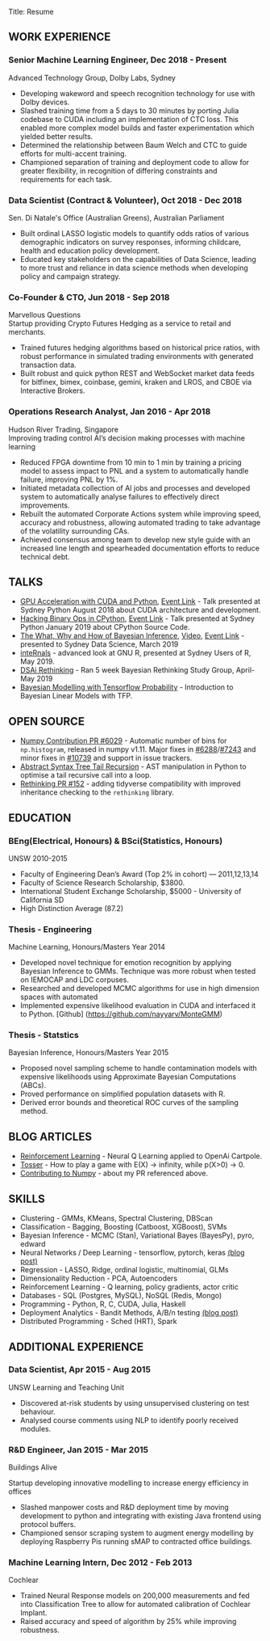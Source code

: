 Title: Resume

## WORK EXPERIENCE

### Senior Machine Learning Engineer, Dec 2018 - Present
Advanced Technology Group, Dolby Labs, Sydney

- Developing wakeword and speech recognition technology for use with Dolby devices.
- Slashed training time from a 5 days to 30 minutes by porting Julia codebase to CUDA including an implementation of CTC loss. This enabled more complex model builds and faster experimentation which yielded better results.
- Determined the relationship between Baum Welch and CTC to guide efforts for multi-accent training.
- Championed separation of training and deployment code to allow for greater flexibility, in recognition of differing constraints and requirements for each task.

### Data Scientist (Contract & Volunteer), Oct 2018 - Dec 2018
Sen. Di Natale's Office (Australian Greens), Australian Parliament

 - Built ordinal LASSO logistic models to quantify odds ratios of various demographic indicators on survey responses, informing childcare, health and education policy development.
 - Educated key stakeholders on the capabilities of Data Science, leading to more trust and reliance in data science methods when developing policy and campaign strategy.

### Co-Founder & CTO, Jun 2018 - Sep 2018
Marvellous Questions  
Startup providing Crypto Futures Hedging as a service to retail and merchants.
 
 - Trained futures hedging algorithms based on historical price ratios, with robust performance in simulated trading environments with generated transaction data.
 - Built robust and quick python REST and WebSocket market data feeds for bitfinex, bimex, coinbase, gemini, kraken and LROS, and CBOE via Interactive Brokers.

### Operations Research Analyst, Jan 2016 - Apr 2018
Hudson River Trading, Singapore  
Improving trading control AI’s decision making processes with machine learning

 - Reduced FPGA downtime from 10 min to 1 min by training a pricing model to assess impact to PNL and a system to automatically handle failure, improving PNL by 1%.
 - Initiated metadata collection of AI  jobs and processes and developed system to automatically analyse failures to effectively direct improvements.
 - Rebuilt the automated Corporate Actions system while improving speed, accuracy and robustness, allowing automated trading to take advantage of the volatility surrounding CAs.
 - Achieved consensus among team to develop new style guide with an increased line length and spearheaded documentation efforts to reduce technical debt.

## TALKS

 - [GPU Acceleration with CUDA and Python](https://github.com/nayyarv/PyCudaIntro), [Event Link](https://www.meetup.com/sydneypython/events/nrphrpyzcbpc/) - Talk presented at Sydney Python August 2018 about CUDA architecture and development.
 - [Hacking Binary Ops in CPython](https://github.com/nayyarv/CpythonLookingGlass), [Event Link](https://www.meetup.com/sydneypython/events/nrphrpyxkbjc/) - Talk presented at Sydney Python January 2019 about CPython Source Code.
 - [The What, Why and How of Bayesian Inference](https://docs.google.com/presentation/d/e/2PACX-1vSykBSh072plEpk61jQvznUdNzS6MCpNYPltzDmxr4A0AOCkFVTtJfK3UqusuCDwParywF7sPwemIds/pub?start=false&loop=false&delayms=3000), [Video](https://www.youtube.com/watch?v=A9r8C2GFR4k), [Event Link](https://www.meetup.com/Data-Science-Sydney/events/259627528/) - presented to Sydney Data Science, March 2019
 - [inteRnals](https://github.com/nayyarv/inteRnals) - advanced look at GNU R, presented at Sydney Users of R, May 2019.
 - [DSAi Rethinking](https://dsai.org.au/courses/01-dsai-study-bayesian-inference-statistical-rethinking/) - Ran 5 week Bayesian Rethinking Study Group, April-May 2019
 - [Bayesian Modelling with Tensorflow Probability](https://www.meetup.com/en-AU/DeepSchool-io/events/260753939/) - Introduction to Bayesian Linear Models with TFP.


## OPEN SOURCE

 - [Numpy Contribution PR #6029](https://github.com/numpy/numpy/pull/6029) - Automatic number of bins for `np.histogram`, released in numpy v1.11. Major fixes in [#6288](https://github.com/numpy/numpy/pull/6288)/[#7243](https://github.com/numpy/numpy/pull/7243) and minor fixes in [#10739](https://github.com/numpy/numpy/pull/10739) and support in issue trackers.
 - [Abstract Syntax Tree Tail Recursion](https://github.com/nayyarv/python-tailrec) - AST manipulation in Python to optimise a tail recursive call into a loop.
 - [Rethinking PR #152](https://github.com/rmcelreath/rethinking/pull/152) - adding tidyverse compatibility with improved inheritance checking to the `rethinking` library.


## EDUCATION

### BEng(Electrical, Honours) & BSci(Statistics, Honours)
UNSW 2010-2015

 - Faculty of Engineering Dean’s Award (Top 2% in cohort) — 2011,12,13,14
 - Faculty of Science Research Scholarship, $3800.
 - International Student Exchange Scholarship, $5000 - University of California SD
 - High Distinction Average (87.2)

### Thesis - Engineering 
Machine Learning, Honours/Masters Year 2014

- Developed novel technique for emotion recognition by applying Bayesian Inference to GMMs. Technique was more robust when tested on IEMOCAP and LDC corpuses.
- Researched and developed MCMC algorithms for use in high dimension spaces with automated 
- Implemented expensive likelihood evaluation in CUDA and interfaced it to Python. [Github]
(https://github.com/nayyarv/MonteGMM)

### Thesis - Statstics
Bayesian Inference, Honours/Masters Year 2015

- Proposed novel sampling scheme to handle contamination models with expensive likelihoods using Approximate Bayesian Computations (ABCs).
- Proved performance on simplified population datasets with R.
- Derived error bounds and theoretical ROC curves of the sampling method.


## BLOG ARTICLES

- [Reinforcement Learning](https://nayyarv.github.io/blog/cartpole-q-learning) - Neural Q Learning applied to OpenAi Cartpole.
- [Tosser](https://nayyarv.github.io/blog/tosser) - How to play a game with E(X) -> infinity, while p(X>0) -> 0.
- [Contributing to Numpy](https://nayyarv.github.io/blog/my-contribution-to-numpy) - about my PR referenced above.

## SKILLS

- Clustering - GMMs, KMeans, Spectral Clustering, DBScan
- Classification - Bagging, Boosting (Catboost, XGBoost), SVMs
- Bayesian Inference - MCMC (Stan), Variational Bayes (BayesPy), pyro, edward
- Neural Networks / Deep Learning - tensorflow, pytorch, keras [(blog post)](https://nayyarv.github.io/blog/a-bayesians-view-on-neural-nets)
- Regression - LASSO, Ridge, ordinal logistic, multinomial, GLMs
- Dimensionality Reduction - PCA, Autoencoders 
- Reinforcement Learning - Q learning, policy gradients, actor critic
- Databases - SQL (Postgres, MySQL), NoSQL (Redis, Mongo)
- Programming - Python, R, C, CUDA, Julia, Haskell
- Deployment Analytics - Bandit Methods, A/B/n testing [(blog post)](https://nayyarv.github.io/blog/ab-testing-bandit-methods)
- Distributed Programming - Sched (HRT), Spark


## ADDITIONAL EXPERIENCE

### Data Scientist, Apr 2015 - Aug 2015
UNSW Learning and Teaching Unit

- Discovered at-risk students by using unsupervised clustering on test behaviour.
- Analysed course comments using NLP to identify poorly received modules.

### R&D Engineer, Jan 2015 - Mar 2015
Buildings Alive  

Startup developing innovative modelling to increase energy efficiency in offices
- Slashed manpower costs and R&D deployment time by moving development to python and integrating with existing Java frontend using protocol buffers.
- Championed sensor scraping system to augment energy modelling by deploying Raspberry Pis running sMAP to contracted office buildings. 

### Machine Learning Intern, Dec 2012 - Feb 2013
Cochlear

- Trained Neural Response models on 200,000 measurements and fed into Classification Tree  to allow for automated calibration of Cochlear Implant.
- Raised accuracy and speed of algorithm by 25% while improving robustness.

